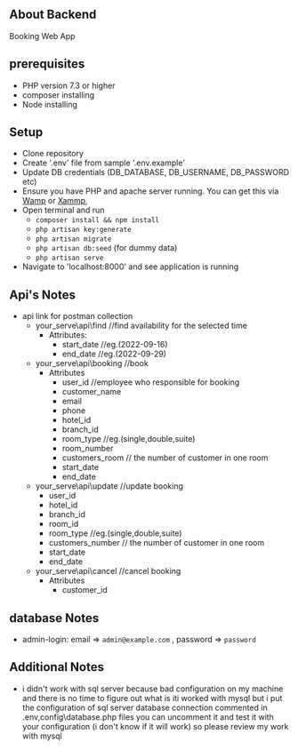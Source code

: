 ## About Backend

Booking Web App

## prerequisites

- PHP version 7.3 or higher
- composer installing
- Node installing

## Setup

- Clone repository
- Create '.env' file from sample '.env.example'
- Update DB credentials (DB_DATABASE, DB_USERNAME, DB_PASSWORD etc)
- Ensure you have PHP and apache server running. You can get this via 
[Wamp](https://www.wampserver.com/en/) or [Xammp](https://www.apachefriends.org/), 
- Open terminal and run 
  - `composer install && npm install`
  - `php artisan key:generate`
  - `php artisan migrate`
  - `php artisan db:seed` (for dummy data)
  - `php artisan serve`
- Navigate to 'localhost:8000' and see application is running

## Api's Notes

- api link for postman collection
  - your_serve\api\find      //find availability for the selected time
    - Attributes: 
      - start_date           //eg.(2022-09-16)
      - end_date             //eg.(2022-09-29)
  - your_serve\api\booking   //book
    - Attributes
      - user_id              //employee who responsible for booking
      - customer_name
      - email
      - phone
      - hotel_id
      - branch_id
      - room_type           //eg.(single,double,suite)
      - room_number
      - customers_room      // the number of customer in one room
      - start_date
      - end_date
  - your_serve\api\update   //update booking
    - user_id
    - hotel_id
    - branch_id
    - room_id
    - room_type //eg.(single,double,suite)
    - customers_number // the number of customer in one room
    - start_date
    - end_date
  - your_serve\api\cancel //cancel booking
    - Attributes
      - customer_id 

## database Notes
- admin-login: email => `admin@example.com` , password => `password`

## Additional Notes
- i didn't work with sql server because bad configuration on my machine and there is no time to figure out what is iti worked with mysql but i put the configuration of sql server database connection commented in .env,config\database.php files you can uncomment it and test it with your configuration (i don't know if it will work) so please review my work with mysql

   



